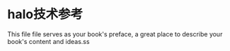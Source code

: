 # halo技术参考

This file file serves as your book's preface, a great place to describe your book's content and ideas.ss


